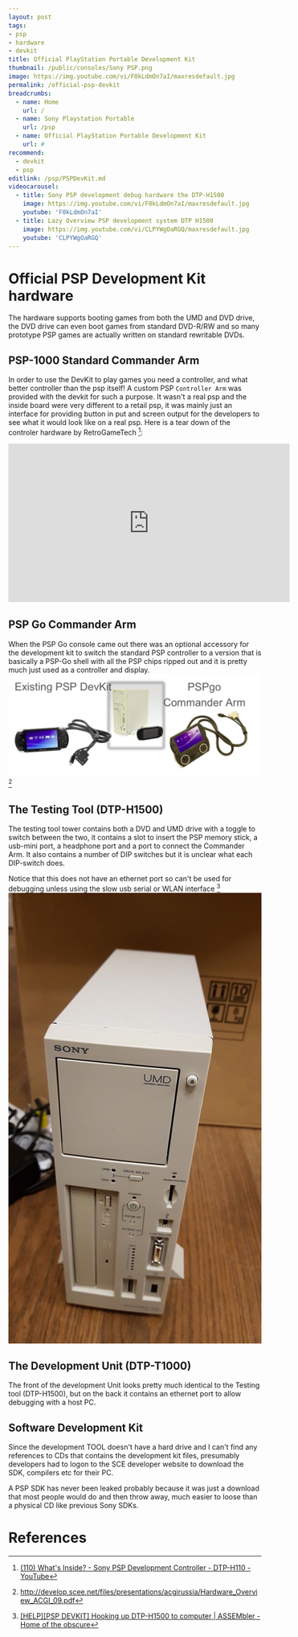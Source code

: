 ```yaml
---
layout: post
tags: 
- psp
- hardware
- devkit
title: Official PlayStation Portable Development Kit
thumbnail: /public/consoles/Sony PSP.png
image: https://img.youtube.com/vi/F0kLdmOn7aI/maxresdefault.jpg
permalink: /official-psp-devkit
breadcrumbs:
  - name: Home
    url: /
  - name: Sony Playstation Portable
    url: /psp
  - name: Official PlayStation Portable Development Kit
    url: #
recommend: 
  - devkit
  - psp
editlink: /psp/PSPDevKit.md
videocarousel:
  - title: Sony PSP development debug hardware the DTP-H1500
    image: https://img.youtube.com/vi/F0kLdmOn7aI/maxresdefault.jpg
    youtube: 'F0kLdmOn7aI'
  - title: Lazy Overview PSP development system DTP H1500
    image: https://img.youtube.com/vi/CLPYWgOaRGQ/maxresdefault.jpg
    youtube: 'CLPYWgOaRGQ'
---
```


# Official PSP Development Kit hardware
The hardware supports booting games from both the UMD and DVD drive, the DVD drive can even boot games from standard DVD-R/RW and so many prototype PSP games are actually written on standard rewritable DVDs.

## PSP-1000 Standard Commander Arm
In order to use the DevKit to play games you need a controller, and what better controller than the psp itself! A custom PSP `Controller Arm` was provided with the devkit for such a purpose. It wasn't a real psp and the inside board were very different to a retail psp, it was mainly just an interface for providing button in put and screen output for the developers to see what it would look like on a real psp.
Here is a tear down of the controler hardware by RetroGameTech [^2]:
<iframe width="560" height="315" src="https://www.youtube.com/embed/P_ajF24sfGc" frameborder="0" allow="accelerometer; autoplay; encrypted-media; gyroscope; picture-in-picture" allowfullscreen></iframe>

## PSP Go Commander Arm
When the PSP Go console came out there was an optional accessory for the development kit to switch the standard PSP controller to a version that is basically a PSP-Go shell with all the PSP chips ripped out and it is pretty much just used as a controller and display.
<img src="/public/images/PSPGoSDK.jpg" />
[^1]

## The Testing Tool (DTP-H1500)
The testing tool tower contains both a DVD and UMD drive with a toggle to switch between the two, it contains a slot to insert the PSP memory stick, a usb-mini port, a headphone port and a port to connect the Commander Arm. It also contains a number of DIP switches but it is unclear what each DIP-switch does.

Notice that this does not have an ethernet port so can't be used for debugging unless using the slow usb serial or WLAN interface [^3]
<img src="/public/images/PSPTower.jpg" />

## The Development Unit (DTP-T1000)
The front of the development Unit looks pretty much identical to the Testing tool (DTP-H1500), but on the back it contains an ethernet port to allow debugging with a host PC.


## Software Development Kit
Since the development TOOL doesn't have a hard drive and I can't find any references to CDs that contains the development kit files, presumably developers had to logon to the SCE developer website to download the SDK, compilers etc for their PC.

A PSP SDK has never been leaked probably because it was just a download that most people would do and then throw away, much easier to loose than a physical CD like previous Sony SDKs.

# References
[^1]: http://develop.scee.net/files/presentations/acgirussia/Hardware_Overview_ACGI_09.pdf
[^2]: [(110) What's Inside? - Sony PSP Development Controller - DTP-H110 - YouTube](https://www.youtube.com/watch?v=P_ajF24sfGc)
[^3]: [[HELP][PSP DEVKIT] Hooking up DTP-H1500 to computer | ASSEMbler - Home of the obscure](https://assemblergames.com/threads/help-psp-devkit-hooking-up-dtp-h1500-to-computer.66933/)
